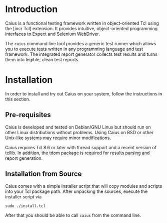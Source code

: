 # Introduction

Caius is a functional testing framework written in object-oriented Tcl using
the [incr Tcl] extension. It provides intuitive, object-oriented programming 
interfaces to Expect and Selenium WebDriver.

The `caius` command line tool provides a generic test runner which allows you
to execute tests written in any programming language and test framework. The
integrated report generator collects test results and turns them into legible,
clean test reports.

# Installation

In order to install and try out Caius on your system, follow the instructions
in this section.

## Pre-requisites

Caius is developed and tested on Debian/GNU Linux but should run on other
Linux distributions without problems. Using Caius on BSD or other Unix-like
systems may require minor modifications.

Caius requires Tcl 8.6 or later with thread support and a recent version of
tcllib. In addition, the tdom package is required for results parsing and
report generation.

## Installation from Source

Caius comes with a simple installer script that will copy modules and scripts
into your Tcl package path. After unpacking the sources, execute the installer
script via

    sudo ./install.tcl

After that you should be able to call `caius` from the command line.

